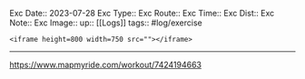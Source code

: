 Exc Date::  2023-07-28
Exc Type:: 
Exc Route:: 
Exc Time:: 
Exc Dist:: 
Exc Note:: 
Exc Image:: 
up:: [[Logs]]
tags:: #log/exercise 

`<iframe height=800 width=750 src=""></iframe>`

---



https://www.mapmyride.com/workout/7424194663